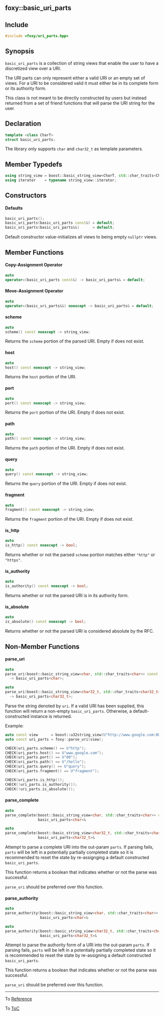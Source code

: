 ## foxy::basic_uri_parts

## Include

```c++
#include <foxy/uri_parts.hpp>
```

## Synopsis

`basic_uri_parts` is a collection of string views that enable the user to have a discretized view
over a URI.

The URI parts can only represent either a valid URI or an empty set of views. For a URI to be
considered valid it must either be in its complete form or its authority form.

This class is not meant to be directly constructed by users but instead returned from a set of
friend functions that will parse the URI string for the user.

## Declaration

```c++
template <class CharT>
struct basic_uri_parts;
```

The library only supports `char` and `char32_t` as template parameters.

## Member Typedefs

```c++
using string_view = boost::basic_string_view<CharT, std::char_traits<CharT>>;
using iterator    = typename string_view::iterator;
```

## Constructors

#### Defaults

```c++
basic_uri_parts();
basic_uri_parts(basic_uri_parts const&) = default;
basic_uri_parts(basic_uri_parts&&)      = default;
```

Default constructor value-initializes all views to being empty `nullptr` views.

## Member Functions

#### Copy-Assignment Operator

```c++
auto
operator=(basic_uri_parts const&) -> basic_uri_parts& = default;
```

#### Move-Assignment Operator

```c++
auto
operator=(basic_uri_parts&&) noexcept -> basic_uri_parts& = default;
```

#### scheme

```c++
auto
scheme() const noexcept -> string_view;
```

Returns the `scheme` portion of the parsed URI. Empty if does not exist.

#### host

```c++
auto
host() const noexcept -> string_view;
```

Returns the `host` portion of the URI.

#### port

```c++
auto
port() const noexcept -> string_view;
```

Returns the `port` portion of the URI. Empty if does not exist.

#### path

```c++
auto
path() const noexcept -> string_view;
```

Returns the `path` portion of the URI. Empty if does not exist.

#### query

```c++
auto
query() const noexcept -> string_view;
```

Returns the `query` portion of the URI. Empty if does not exist.

#### fragment

```c++
auto
fragment() const noexcept -> string_view;
```

Returns the `fragment` portion of the URI. Empty if does not exist.

#### is_http

```c++
auto
is_http() const noexcept -> bool;
```

Returns whether or not the parsed `scheme` portion matches either `"http"` or `"https"`.

#### is_authority

```c++
auto
is_authority() const noexcept -> bool;
```

Returns whether or not the parsed URI is in its authority form.

#### is_absolute

```c++
auto
is_absolute() const noexcept -> bool;
```

Returns whether or not the parsed URI is considered absolute by the RFC.

## Non-Member Functions

#### parse_uri

```c++
auto
parse_uri(boost::basic_string_view<char, std::char_traits<char>> const uri)
  -> basic_uri_parts<char>;

auto
parse_uri(boost::basic_string_view<char32_t, std::char_traits<char32_t>> const uri)
  -> basic_uri_parts<char32_t>;
```

Parse the string denoted by `uri`. If a valid URI has been supplied, this function will return a
non-empty `basic_uri_parts`. Otherwise, a default-constructed instance is returned.

Example:

```c++
auto const view      = boost::u32string_view(U"http://www.google.com:80/hello?query#fragment");
auto const uri_parts = foxy::parse_uri(view);

CHECK(uri_parts.scheme() == U"http");
CHECK(uri_parts.host() == U"www.google.com");
CHECK(uri_parts.port() == U"80");
CHECK(uri_parts.path() == U"/hello");
CHECK(uri_parts.query() == U"query");
CHECK(uri_parts.fragment() == U"fragment");

CHECK(uri_parts.is_http());
CHECK(!uri_parts.is_authority());
CHECK(!uri_parts.is_absolute());
```

#### parse_complete

```c++
auto
parse_complete(boost::basic_string_view<char, std::char_traits<char>> const uri,
               basic_uri_parts<char>&                                       parts) -> bool;

auto
parse_complete(boost::basic_string_view<char32_t, std::char_traits<char32_t>> const uri,
               basic_uri_parts<char32_t>&                                           parts) -> bool;
```

Attempt to parse a complete URI into the out-param `parts`. If parsing fails, `parts` will be left
in a potentially partially completed state so it is recommended to reset the state by re-assignging
a default constructed `basic_uri_parts`.

This function returns a boolean that indicates whether or not the parse was successful.

`parse_uri` should be preferred over this function.

#### parse_authority

```c++
auto
parse_authority(boost::basic_string_view<char, std::char_traits<char>> const uri,
                basic_uri_parts<char>&                                       parts) -> bool;

auto
parse_authority(boost::basic_string_view<char32_t, std::char_traits<char32_t>> const uri,
                basic_uri_parts<char32_t>&                                           parts) -> bool;
```

Attempt to parse the authority form of a URI into the out-param `parts`. If parsing fails, `parts`
will be left in a potentially partially completed state so it is recommended to reset the state by
re-assigning a default constructed `basic_uri_parts`.

This function returns a boolean that indicates whether or not the parse was successful.

`parse_uri` should be preferred over this function.

---

To [Reference](../reference.md#Reference)

To [ToC](../index.md#Table-of-Contents)

